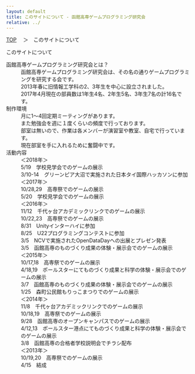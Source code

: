 ```yaml
---
layout: default
title: このサイトについて - 函館高専ゲームプログラミング研究会
relative: ../
---
```

<div class="content">
<div class="main">

<p class="bread">
<a href="../">TOP</a>
　＞　このサイトについて
</p>

<p class="title">
このサイトについて
</p>

<dl>

<dt>函館高専ゲームプログラミング研究会とは？</dt>

<dd>
函館高専ゲームプログラミング研究会は、その名の通りゲームプログラミングを研究する会です。<br>
2013年春に旧情報工学科の2、3年生を中心に設立されました。<br>
2017年4月現在の部員数は1年生4名、2年生5名、3年生7名の計16名です。
</dd>

<dt>制作環境</dt>

<dd>
月に1〜4回定期ミーティングがあります。<br>
また勉強会を週に１度くらいの頻度で行っております。<br>
部室は無いので、作業は各メンバーが演習室や教室、自宅で行っています。<br>
現在部室を手に入れるために奮闘中です。
</dd>

<dt>活動内容</dt>

<dd>
＜2018年＞<br>
5/19　学校見学会でのゲームの展示<br>
3/10-14　グリーンピア大沼で実施された日本タイ国際ハッカソンに参加<br>
</dd>

<dd>
＜2017年＞<br>
10/28,29　高専祭でのゲームの展示<br>
5/20　学校見学会でのゲームの展示<br>
</dd>

<dd>
＜2016年＞<br>
11/12　千代ヶ台アカデミックリンクでのゲームの展示<br>
10/22,23　高専祭でのゲームの展示<br>
8/31　Unityインターハイに参加<br>
8/25　U22プログラミングコンテストに参加<br>
3/5　NCVで実施されたOpenDataDayへの出展とプレゼン発表<br>
3/5　函館高専のものづくり成果の体験・展示会でのゲームの展示<br>
</dd>

<dd>
＜2015年＞<br>
10/17,18　高専祭でのゲームの展示<br>
4/18,19　ポールスターにてものづくり成果と科学の体験・展示会でのゲームの展示<br>
3/7　函館高専のものづくり成果の体験・展示会でのゲームの展示<br>
1/25　森町公民館もりっこまつりでのゲームの展示<br>
</dd>

<dd>
＜2014年＞<br>
11/8　千代ヶ台アカデミックリンクでのゲームの展示<br>
10/18,19　高専祭でのゲームの展示<br>
9/28　函館高専のオープンキャンパスでのゲームの展示<br>
4/12,13　ポールスター港点にてものづくり成果と科学の体験・展示会でのゲームの展示<br>
3/8　函館高専の合格者学校説明会でチラシ配布
</dd>

<dd>
＜2013年＞<br>
10/19,20　高専祭でのゲームの展示<br>
4/15　結成
</dd>

</dl>

</div>
</div>
